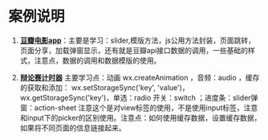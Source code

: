 # 案例说明
1. **[豆瓣电影app][1]**：主要是学习：slider,模版方法，js公用方法封装，页面跳转，页面分享，加载弹窗显示，还有就是豆瓣api接口数据的调用，一些基础的样式，注意点，数据的调用和数据模版的使用。

1. **[辩论赛计时器][2]** 主要学习点：动画 wx.createAnimation ，音频：audio ，缓存的获取和添加： wx.setStorageSync('key', 'value')，wx.getStorageSync('key')，单选：radio 开关：switch ；进度条：slider弹窗：action-sheet 注意这个是对view标签的使用，不是使用input标签，注意和input下的picker的区别使用。注意点：如何使用缓存数据，设置缓存数据，如果将不同页面的信息链接起来。


  [1]:https://github.com/ariesjian/applet/blob/master/timer.zip
  [2]:github:https://github.com/ariesjian/applet/blob/master/timer.zip
